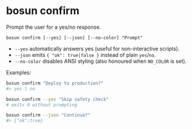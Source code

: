 # bosun confirm

Prompt the user for a yes/no response.

```
bosun confirm [--yes] [--json] [--no-color] "Prompt"
```

- `--yes` automatically answers yes (useful for non-interactive scripts).
- `--json` emits `{ "ok": true|false }` instead of plain `yes`/`no`.
- `--no-color` disables ANSI styling (also honoured when `NO_COLOR` is set).

Examples:

```bash
bosun confirm "Deploy to production?"
#> yes | no

bosun confirm --yes "Skip safety check"
# exits 0 without prompting

bosun confirm --json "Continue?"
#> {"ok":true}
```

